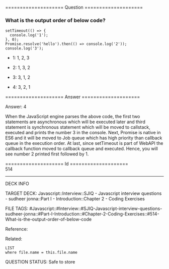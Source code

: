 ==================== Question ====================  

### What is the output order of below code?

<!-- codeblock-start -->
<pre><code class="hljs language-javascript"><span class="hljs-built_in">setTimeout</span>(<span class="hljs-function">() =></span> {
  <span class="hljs-variable language_">console</span>.<span class="hljs-title function_">log</span>(<span class="hljs-string">'1'</span>);
}, <span class="hljs-number">0</span>);
<span class="hljs-title class_">Promise</span>.<span class="hljs-title function_">resolve</span>(<span class="hljs-string">'hello'</span>).<span class="hljs-title function_">then</span>(<span class="hljs-function">() =></span> <span class="hljs-variable language_">console</span>.<span class="hljs-title function_">log</span>(<span class="hljs-string">'2'</span>));
<span class="hljs-variable language_">console</span>.<span class="hljs-title function_">log</span>(<span class="hljs-string">'3'</span>);
</code></pre>
<!-- codeblock-end -->

- 1: 1, 2, 3

- 2: 1, 3, 2

- 3: 3, 1, 2

- 4: 3, 2, 1  

==================== Answer ====================  

Answer: 4

When the JavaScript engine parses the above code, the first two statements are asynchronous which will be executed later and third statement is synchronous statement which will be moved to callstack, executed and prints the number 3 in the console. Next, Promise is native in ES6 and it will be moved to Job queue which has high priority than callback queue in the execution order. At last, since setTimeout is part of WebAPI the callback function moved to callback queue and executed. Hence, you will see number 2 printed first followed by 1.

==================== Id ====================  
514

---

DECK INFO

TARGET DECK: Javascript::Interview::SJIQ - Javascript interview questions - sudheer jonna::Part I - Introduction::Chapter 2 - Coding Exercises

FILE TAGS: #Javascript::#Interview::#SJIQ-Javascript-interview-questions-sudheer-jonna::#Part-I-Introduction::#Chapter-2-Coding-Exercises::#514-What-is-the-output-order-of-below-code

Reference:

Related:

```dataview
LIST
where file.name = this.file.name
```

QUESTION STATUS: Safe to store
